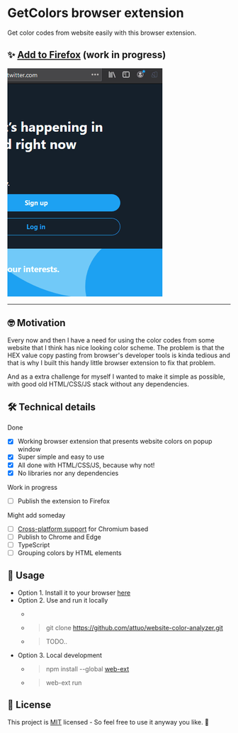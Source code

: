 # GetColors browser extension

Get color codes from website easily with this browser extension.

## ✨ [Add to Firefox]() (work in progress) 

![Demonstration GIF](demo.gif)

---
  
## 🤓 Motivation

Every now and then I have a need for using the color codes from some website that I think has nice looking color scheme. The problem is that the HEX value copy pasting from browser's developer tools is kinda tedious and that is why I built this handy little browser extension to fix that problem.

And as a extra challenge for myself I wanted to make it simple as possible, with good old HTML/CSS/JS stack without any dependencies.

## 🛠️ Technical details

Done
- [X] Working browser extension that presents website colors on popup window
- [X] Super simple and easy to use
- [X] All done with HTML/CSS/JS, because why not!
- [X] No libraries nor any dependencies

Work in progress
- [ ] Publish the extension to Firefox

Might add someday
- [ ] [Cross-platform support](https://github.com/mozilla/webextension-polyfill) for Chromium based
- [ ] Publish to Chrome and Edge
- [ ] TypeScript
- [ ] Grouping colors by HTML elements

## 🚀 Usage

* Option 1. Install it to your browser [here]()
* Option 2. Use and run it locally
  * > 
   * > git clone https://github.com/attuo/website-color-analyzer.git
   * > TODO..
* Option 3. Local development
     * > npm install --global [web-ext](https://github.com/mozilla/web-ext)
     * > web-ext run    

## 📝 License
This project is [MIT](https://choosealicense.com/licenses/mit/) licensed - So feel free to use it anyway you like. 🙂
